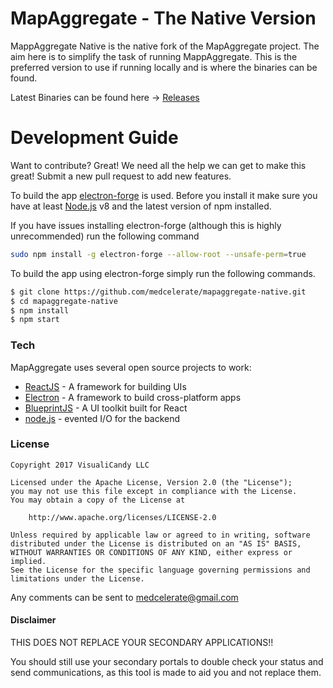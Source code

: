 # MapAggregate - The Native Version


MappAggregate Native is the native fork of the MapAggregate project. The aim here is to simplify the task of running MappAggregate. This is the preferred version to use if running locally and is where the binaries can be found.

Latest Binaries can be found here -> [Releases](https://github.com/medcelerate/mapaggregate-native/releases)

# Development Guide

Want to contribute? Great! We need all the help we can get to make this great! Submit a new pull request to add new features.

To build the app [electron-forge](https://electronforge.io/) is used. Before you install it make sure you have at least [Node.js](https://nodejs.org/) v8  and the latest version of npm installed.

If you have issues installing electron-forge (although this is highly unrecommended) run the following command

```sh
sudo npm install -g electron-forge --allow-root --unsafe-perm=true
```
To build the app using electron-forge simply run the following commands.
```sh
$ git clone https://github.com/medcelerate/mapaggregate-native.git
$ cd mapaggregate-native
$ npm install
$ npm start
```

### Tech

MapAggregate uses several open source projects to work:

* [ReactJS] - A framework for building UIs
* [Electron] - A framework to build cross-platform apps
* [BlueprintJS] - A UI toolkit built for React
* [node.js] - evented I/O for the backend

### License
```
Copyright 2017 VisualiCandy LLC

Licensed under the Apache License, Version 2.0 (the "License");
you may not use this file except in compliance with the License.
You may obtain a copy of the License at

    http://www.apache.org/licenses/LICENSE-2.0

Unless required by applicable law or agreed to in writing, software
distributed under the License is distributed on an "AS IS" BASIS,
WITHOUT WARRANTIES OR CONDITIONS OF ANY KIND, either express or implied.
See the License for the specific language governing permissions and
limitations under the License.
```

Any comments can be sent to medcelerate@gmail.com

#### Disclaimer

THIS DOES NOT REPLACE YOUR SECONDARY APPLICATIONS!!

You should still use your secondary portals to double check your status and send communications, as this tool is made to aid you and not replace them. 


[//]: # (These are reference links used in the body of this note and get stripped out when the markdown processor does its job. There is no need to format nicely because it shouldn't be seen. Thanks SO - http://stackoverflow.com/questions/4823468/store-comments-in-markdown-syntax)


   [ReactJS]: <https://reactjs.org/>
   [Electron]: <https://electron.atom.io/>
   [node.js]: <http://nodejs.org>
   [BlueprintJS]: <http://blueprintjs.com/>
